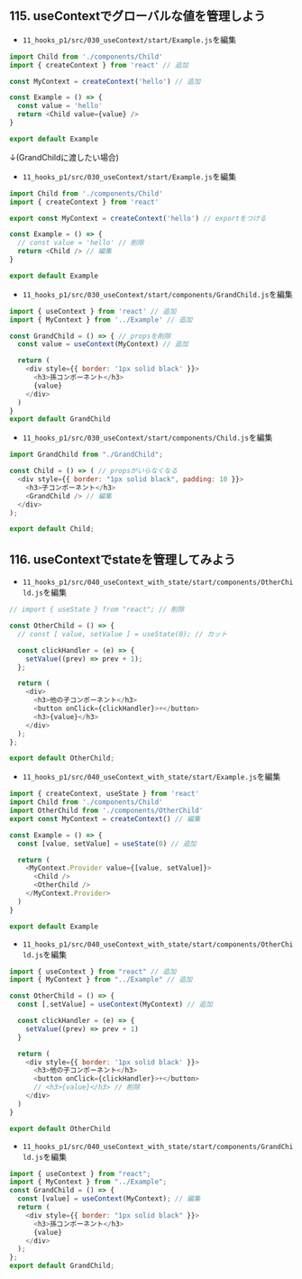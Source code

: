 ## 115. useContextでグローバルな値を管理しよう

+ `11_hooks_p1/src/030_useContext/start/Example.js`を編集<br>

```js:Example.js
import Child from './components/Child'
import { createContext } from 'react' // 追加

const MyContext = createContext('hello') // 追加

const Example = () => {
  const value = 'hello'
  return <Child value={value} />
}

export default Example
```

↓(GrandChildに渡したい場合)<br>

+ `11_hooks_p1/src/030_useContext/start/Example.js`を編集<br>

```js:Example.js
import Child from './components/Child'
import { createContext } from 'react'

export const MyContext = createContext('hello') // exportをつける

const Example = () => {
  // const value = 'hello' // 削除
  return <Child /> // 編集
}

export default Example
```

+ `11_hooks_p1/src/030_useContext/start/components/GrandChild.js`を編集<br>

```js:GrandChild.js
import { useContext } from 'react' // 追加
import { MyContext } from '../Example' // 追加

const GrandChild = () => { // propsを削除
  const value = useContext(MyContext) // 追加

  return (
    <div style={{ border: '1px solid black' }}>
      <h3>孫コンポーネント</h3>
      {value}
    </div>
  )
}
export default GrandChild
```

+ `11_hooks_p1/src/030_useContext/start/components/Child.js`を編集<br>

```js:Child.js
import GrandChild from "./GrandChild";

const Child = () => ( // propsがいらなくなる
  <div style={{ border: "1px solid black", padding: 10 }}>
    <h3>子コンポーネント</h3>
    <GrandChild /> // 編集
  </div>
);

export default Child;
```

## 116. useContextでstateを管理してみよう

+ `11_hooks_p1/src/040_useContext_with_state/start/components/OtherChild.js`を編集<br>

```js:OtherChild.js
// import { useState } from "react"; // 削除

const OtherChild = () => {
  // const [ value, setValue ] = useState(0); // カット

  const clickHandler = (e) => {
    setValue((prev) => prev + 1);
  };

  return (
    <div>
      <h3>他の子コンポーネント</h3>
      <button onClick={clickHandler}>+</button>
      <h3>{value}</h3>
    </div>
  );
};

export default OtherChild;
```

+ `11_hooks_p1/src/040_useContext_with_state/start/Example.js`を編集<br>

```js:Example.js
import { createContext, useState } from 'react'
import Child from './components/Child'
import OtherChild from './components/OtherChild'
export const MyContext = createContext() // 編集

const Example = () => {
  const [value, setValue] = useState(0) // 追加

  return (
    <MyContext.Provider value={[value, setValue]}>
      <Child />
      <OtherChild />
    </MyContext.Provider>
  )
}

export default Example
```

+ `11_hooks_p1/src/040_useContext_with_state/start/components/OtherChild.js`を編集<br>

```js:OtherChild.js
import { useContext } from "react" // 追加
import { MyContext } from "../Example" // 追加

const OtherChild = () => {
  const [,setValue] = useContext(MyContext) // 追加

  const clickHandler = (e) => {
    setValue((prev) => prev + 1)
  }

  return (
    <div style={{ border: '1px solid black' }}>
      <h3>他の子コンポーネント</h3>
      <button onClick={clickHandler}>+</button>
      // <h3>{value}</h3> // 削除
    </div>
  )
}

export default OtherChild
```

+ `11_hooks_p1/src/040_useContext_with_state/start/components/GrandChild.js`を編集<br>

```js:GrandChild.js
import { useContext } from "react";
import { MyContext } from "../Example";
const GrandChild = () => {
  const [value] = useContext(MyContext); // 編集
  return (
    <div style={{ border: "1px solid black" }}>
      <h3>孫コンポーネント</h3>
      {value}
    </div>
  );
};
export default GrandChild;
```
